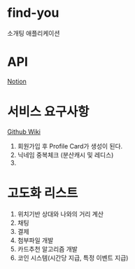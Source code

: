 # find-you
소개팅 애플리케이션

# API
[Notion](https://www.notion.so/gyeomfka/find-you-API-1d466fd5fe9e807cac27c42909ccfe88)

# 서비스 요구사항
[Github Wiki](https://github.com/f-lab-edu/find-you/wiki/Service-Requirements)
1. 회원가입 후 Profile Card가 생성이 된다.
2. 닉네임 중복체크 (분산캐시 및 레디스)
3. 

# 고도화 리스트
1. 위치기반 상대와 나와의 거리 계산
2. 채팅
3. 결제
4. 첨부파일 개발
5. 카드추천 알고리즘 개발
6. 코인 시스템(시간당 지급, 특정 이벤트 지급)
